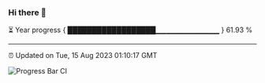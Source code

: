 ### Hi there 👋

⏳ Year progress { ██████████████████▁▁▁▁▁▁▁▁▁▁▁▁ } 61.93 %

---

⏰ Updated on Tue, 15 Aug 2023 01:10:17 GMT

![Progress Bar CI](https://github.com/ZhaoGui/ZhaoGui/workflows/Progress%20Bar%20CI/badge.svg)
